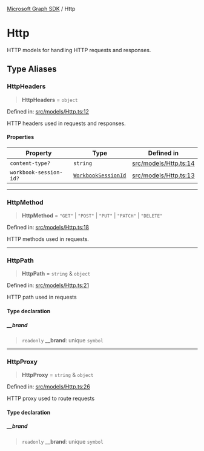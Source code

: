 [Microsoft Graph SDK](README.md) / Http

# Http

HTTP models for handling HTTP requests and responses.

## Type Aliases

### HttpHeaders

> **HttpHeaders** = `object`

Defined in: [src/models/Http.ts:12](https://github.com/Future-Secure-AI/microsoft-graph/blob/main/src/models/Http.ts#L12)

HTTP headers used in requests and responses.

#### Properties

| Property | Type | Defined in |
| ------ | ------ | ------ |
| <a id="content-type"></a> `content-type?` | `string` | [src/models/Http.ts:14](https://github.com/Future-Secure-AI/microsoft-graph/blob/main/src/models/Http.ts#L14) |
| <a id="workbook-session-id"></a> `workbook-session-id?` | [`WorkbookSessionId`](WorkbookSession.md#workbooksessionid) | [src/models/Http.ts:13](https://github.com/Future-Secure-AI/microsoft-graph/blob/main/src/models/Http.ts#L13) |

***

### HttpMethod

> **HttpMethod** = `"GET"` \| `"POST"` \| `"PUT"` \| `"PATCH"` \| `"DELETE"`

Defined in: [src/models/Http.ts:18](https://github.com/Future-Secure-AI/microsoft-graph/blob/main/src/models/Http.ts#L18)

HTTP methods used in requests.

***

### HttpPath

> **HttpPath** = `string` & `object`

Defined in: [src/models/Http.ts:21](https://github.com/Future-Secure-AI/microsoft-graph/blob/main/src/models/Http.ts#L21)

HTTP path used in requests

#### Type declaration

##### \_\_brand

> `readonly` **\_\_brand**: unique `symbol`

***

### HttpProxy

> **HttpProxy** = `string` & `object`

Defined in: [src/models/Http.ts:26](https://github.com/Future-Secure-AI/microsoft-graph/blob/main/src/models/Http.ts#L26)

HTTP proxy used to route requests

#### Type declaration

##### \_\_brand

> `readonly` **\_\_brand**: unique `symbol`
